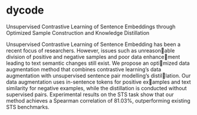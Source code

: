 # dycode
Unsupervised Contrastive Learning of Sentence Embeddings through Optimized Sample Construction and Knowledge Distillation

Unsupervised Contrastive Learning of Sentence Embedding has been a recent focus of researchers. However, issues such as unreasonable division of positive and negative samples and poor data enhancement leading to text semantic changes still exist. We propose an optimized data augmentation method that combines contrastive learning’s data augmentation with unsupervised sentence pair modelling’s distillation. Our data augmentation uses in-sentence tokens for positive examples and text similarity for negative examples, while the distillation is conducted without supervised pairs. Experimental results on the STS task show that our method achieves a Spearman correlation of 81.03%,
outperforming existing STS benchmarks.
